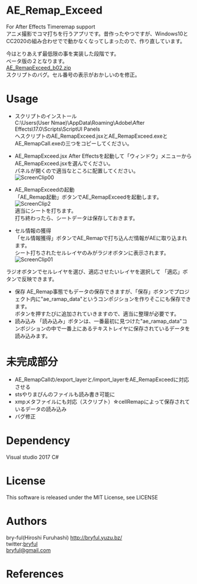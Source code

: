 # AE_Remap_Exceed
For After Effects Timeremap support  
アニメ撮影でコマ打ちを行うアプリです。昔作ったやつですが、Windows10とCC2020の組み合わせでで動かなくなってしまったので、作り直しています。  
 
今はとりあえず最低限の事を実装した段階です。  
ベータ版の２となります。  
[AE_RemapExceed_b02.zip](https://bit.ly/2yGW9mJ)  
スクリプトのバグ。セル番号の表示がおかしいのを修正。

# Usage
* スクリプトのインストール  
C:\Users\(User Nmae)\AppData\Roaming\Adobe\After Effects\17.0\Scripts\ScriptUI Panels  
へスクリプトのAE_RemapExceed.jsxとAE_RemapExceed.exeとAE_RemapCall.exeの三つをコピーしてください。  

* AE_RemapExceed.jsx
After Effectsを起動して「ウィンドウ」メニューからAE_RemapExceed.jsxを選んでください。  
パネルが開くので適当なところに配置してください。  
![ScreenClip00](https://user-images.githubusercontent.com/50650451/78471423-23dbc480-776c-11ea-9d6f-cc1dc2278630.png)  

*  AE_RemapExceedの起動  
「AE_Remap起動」ボタンでAE_RemapExceedを起動します。  
![ScreenClip2](https://user-images.githubusercontent.com/50650451/78471879-72d72900-776f-11ea-828e-3dd80b932b06.png)  
適当にシートを打ちます。  
打ち終わったら、シートデータは保存しておきます。  

* セル情報の獲得  
「セル情報獲得」ボタンでAE_Remapで打ち込んだ情報がAEに取り込まれます。  
シート打ちされたセルレイヤのみがラジオボタンに表示されます。  
![ScreenClip01](https://user-images.githubusercontent.com/50650451/78471543-02c7a380-776d-11ea-972d-b7792e87ca0e.png)  
  
ラジオボタンでセルレイヤを選び、適応させたいレイヤを選択して 「適応」ボタンで反映できます。   

* 保存
AE_Remap事態でもデータの保存できますが、「保存」ボタンでプロジェクト内に"ae_ramap_data"というコンポジションを作りそこにも保存できます。  
ボタンを押すたびに追加されていきますので、適当に整理が必要です。  
* 読み込み
「読み込み」ボタンは、一番最初に見つけた"ae_ramap_data"コンポジションの中で一番上にあるテキストレイヤに保存されているデータを読み込みます。  



# 未完成部分
* AE_RemapCallの/export_layerと/import_layerをAE_RemapExceedに対応させる
* stsやりまぴんのファイルも読み書き可能に
* xmpメタファイルにも対応（スクリプト）☆cellRemapによって保存されているデータの読み込み
* バグ修正

# Dependency
Visual studio 2017 C#


# License
This software is released under the MIT License, see LICENSE

# Authors

bry-ful(Hiroshi Furuhashi) http://bryful.yuzu.bz/  
twitter:[bryful](https://twitter.com/bryful)  
bryful@gmail.com  

# References

